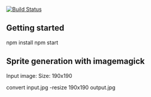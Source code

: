 [![Build Status](https://travis-ci.org/SoundBread/soundbread-nodejs.svg?branch=master)](https://travis-ci.org/SoundBread/soundbread-nodejs)

## Getting started

npm install
npm start


## Sprite generation with imagemagick
Input image:
Size: 190x190

convert input.jpg -resize 190x190 output.jpg
